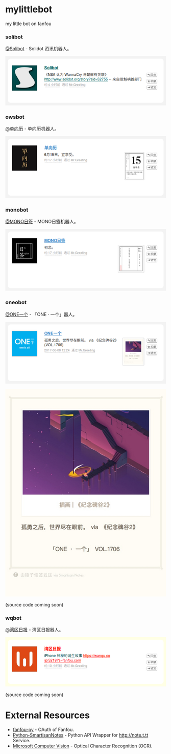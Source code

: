 # mylittlebot
my little bot on fanfou

### solibot

[@Solibot](http://fanfou.com/solibot) - Solidot 资讯机器人。

![](https://raw.githubusercontent.com/caspartse/mylittlebot/master/screenshots/solibot.png)

### owsbot

[@单向历](http://fanfou.com/owsbot) - 单向历机器人。

![](https://raw.githubusercontent.com/caspartse/mylittlebot/master/screenshots/owsbot.png)

### monobot

[@MONO日签](http://fanfou.com/monobot) - MONO日签机器人。

![](https://raw.githubusercontent.com/caspartse/mylittlebot/master/screenshots/monobot.png)

### oneobot

[@ONE一个](http://fanfou.com/onebot) - 「ONE · 一个」器人。

![](https://raw.githubusercontent.com/caspartse/mylittlebot/master/screenshots/onebot.png)

![](https://raw.githubusercontent.com/caspartse/mylittlebot/master/screenshots/1706.jpg)

(source code coming soon)

### wqbot
[@湾区日报](http://fanfou.com/wqbot) - 湾区日报器人。

![](https://raw.githubusercontent.com/caspartse/mylittlebot/master/screenshots/wqbot.png)

(source code coming soon)


# External Resources

* [fanfou-py](https://github.com/akgnah/fanfou-py) - OAuth of Fanfou.
* [Python-SmartisanNotes](https://github.com/caspartse/Python-SmartisanNotes) - Python API Wrapper for http://note.t.tt Service.
* [Microsoft Computer Vision](https://westus.dev.cognitive.microsoft.com/docs/services/56f91f2d778daf23d8ec6739/operations/56f91f2e778daf14a499e1fc) - Optical Character Recognition (OCR).